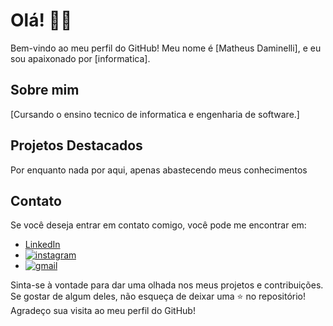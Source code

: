 # Olá! 👋👋

Bem-vindo ao meu perfil do GitHub! Meu nome é [Matheus Daminelli], e eu sou apaixonado por [informatica].

## Sobre mim

[Cursando o ensino tecnico de informatica e engenharia de software.]

## Projetos Destacados

Por enquanto nada por aqui, apenas abastecendo meus conhecimentos

## Contato

Se você deseja entrar em contato comigo, você pode me encontrar em:

- [LinkedIn](seu_perfil_linkedin)
- [![instagram](https://img.shields.io/badge/Instagram-E4405F?style=for-the-badge&logo=instagram&logoColor=white)](<a href="mailto:matheus.daminelli@gmail.com">)
- [![gmail](https://img.shields.io/badge/Gmail-D14836?style=for-the-badge&logo=gmail&logoColor=white)](https://gmail.google.com/matheus.daminelli@gmail.com/u/0/)

Sinta-se à vontade para dar uma olhada nos meus projetos e contribuições. Se gostar de algum deles, não esqueça de deixar uma ⭐ no repositório! Agradeço sua visita ao meu perfil do GitHub!
